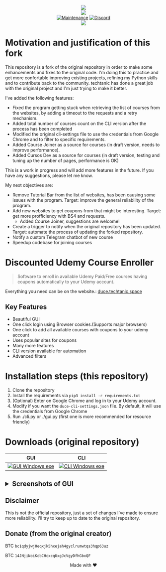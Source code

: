 <p align="center">
    <img src="https://raw.githubusercontent.com/techtanic/Discounted-Udemy-Course-Enroller/refs/heads/master/extra/promo.gif">
    <br/>
    <img src="https://forthebadge.com/images/badges/made-with-python.svg">
    <br/>
    <a href="https://github.com/techtanic/Discounted-Udemy-Course-Enroller/graphs/commit-activity"><img alt="Maintenance" src="https://img.shields.io/badge/Maintained%3F-yes-green.svg?style=for-the-badge"></a>
    <a target="_blank" href="https://discord.gg/wFsfhJh4Rh"><img alt="Discord" src="https://img.shields.io/discord/703266580846346361.svg?label=Discord&logo=Discord&colorB=7289da&style=for-the-badge"></a>
    <br/>
    <a href="https://github.com/techtanic/Discounted-Udemy-Course-Enroller"><img src="https://cdn.discordapp.com/attachments/823472016999972884/841661124410736710/standard_13.gif"></a>
</p>

# Motivation and justification of this fork

This repository is a fork of the original repository in order to make some enhancements and fixes to the original code. I'm doing this to practice and get more confortable improving existing projects, refining my Python skills and to contribute back to the community. techtanic has done a great job with the original project and I'm just trying to make it better. 

 I've added the following features:
- Fixed the program getting stuck when retrieving the list of courses from the websites, by adding a timeout to the requests and a retry mechanism.
- Added total number of courses count on the CLI version after the process has been completed
- Modified the original cli-settings file to use the credentials from Google Chrome and to filter to specific requirements. 
- Added Course Joiner as a source for courses (in draft version, needs to improve performance).
- Added Cursos Dev as a source for courses (in draft version, testing and tuning up the number of pages, performance is OK)

This is a work in progress and will add more features in the future. If you have any suggestions, please let me know.

My next objectives are:
- Remove Tutorial Bar from the list of websites, has been causing some issues with the program. Target: improve the general reliability of the program.
- Add new websites to get coupons from that might be interesting. Target: get more profficiency with BS4 and requests.
  - Added Course Joiner, suggestions are welcome!
- Create a trigger to notify when the original repository has been updated. Target: automate the process of updating the forked repository.
- Notify a custom Telegram chatbot of new course
- Speedup codebase for joining courses
# Discounted Udemy Course Enroller



> Software to enroll in available Udemy Paid/Free courses having coupons automatically to your Udemy account.

Everything you need can be on the website.: [duce.techtanic.space](https://duce.techtanic.space)

## Key Features

- Beautiful GUI
- One click login using Browser cookies.(Supports major browsers)
- One click to add all available courses with coupons to your udemy account
- Uses popular sites for coupons
- Many more features
- CLI version available for automation
- Advanced filters

# Installation steps (this repository)

1. Clone the repository
2. Install the requirements via `pip3 install -r requirements.txt`
3. (Optional) Enter on Google Chrome and log in to your Udemy account.
4. Modify if you want the `duce-cli-settings.json` file. By default, it will use the credentials from Google Chrome
5. Run ./cli.py or ./gui.py (first one is more recommended for resource friendly)

# Downloads (original repository)

<table>
<thead >
  <tr>
    <th style="text-align: center">GUI</th>
    <th style="text-align: center">CLI</th>
  </tr>
</thead>
<tbody>
  <tr align="center">
    <td><a href="https://github.com/techtanic/Discounted-Udemy-Course-Enroller/releases/latest/download/DUCE-GUI-windows.exe">
         <img alt="GUI Windows exe" src="https://img.shields.io/static/v1?message=Download&logo=windows&labelColor=5c5c5c&color=1182c3&label=%20&style=for-the-badge"
         >
      </a></td>
    <td><a href="https://github.com/techtanic/Discounted-Udemy-Course-Enroller/releases/latest/download/DUCE-CLI-windows.exe">
         <img alt="CLI Windows exe" src="https://img.shields.io/static/v1?message=Download&logo=windows&labelColor=5c5c5c&color=1182c3&label=%20&style=for-the-badge">
      </a></td>
    
  </tr>
</tbody>
</table>

<h2><details>
<summary>Screenshots of GUI</summary>

![Login](https://cdn.discordapp.com/attachments/823472016999972884/834051177792274452/unknown.png)

![Cookie Login](https://cdn.discordapp.com/attachments/823472016999972884/834051201342373888/unknown.png)

![Discounted Udemy Course Enroller](https://cdn.discordapp.com/attachments/823472016999972884/834051568554737674/unknown.png)

![Coupon Scraping](https://cdn.discordapp.com/attachments/823472016999972884/834051762255560704/unknown.png)

![Enrolling](https://cdn.discordapp.com/attachments/823472016999972884/824187751075282974/unknown.png)

</details>

## Disclaimer

This is not the official repository, just a set of changes I've made to ensure more reliability. I'll try to keep up to date to the original repository.

## Donate (from the original creator)

BTC `bc1qdyjwj0eqxjk5hxejah4gyclrumwtqs3hqp63uz`

BTC `14JNjiNoiKcbCHcxcqUxgJcVgyDfhGbxQF`


<center>
Made with ❤️
</center>
